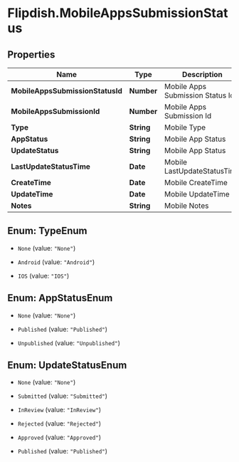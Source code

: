 # Flipdish.MobileAppsSubmissionStatus

## Properties
Name | Type | Description | Notes
------------ | ------------- | ------------- | -------------
**MobileAppsSubmissionStatusId** | **Number** | Mobile Apps Submission Status Id | [optional] 
**MobileAppsSubmissionId** | **Number** | Mobile Apps Submission Id | [optional] 
**Type** | **String** | Mobile Type | [optional] 
**AppStatus** | **String** | Mobile App Status | [optional] 
**UpdateStatus** | **String** | Mobile App Status | [optional] 
**LastUpdateStatusTime** | **Date** | Mobile LastUpdateStatusTime | [optional] 
**CreateTime** | **Date** | Mobile CreateTime | [optional] 
**UpdateTime** | **Date** | Mobile UpdateTime | [optional] 
**Notes** | **String** | Mobile Notes | [optional] 


<a name="TypeEnum"></a>
## Enum: TypeEnum


* `None` (value: `"None"`)

* `Android` (value: `"Android"`)

* `IOS` (value: `"IOS"`)




<a name="AppStatusEnum"></a>
## Enum: AppStatusEnum


* `None` (value: `"None"`)

* `Published` (value: `"Published"`)

* `Unpublished` (value: `"Unpublished"`)




<a name="UpdateStatusEnum"></a>
## Enum: UpdateStatusEnum


* `None` (value: `"None"`)

* `Submitted` (value: `"Submitted"`)

* `InReview` (value: `"InReview"`)

* `Rejected` (value: `"Rejected"`)

* `Approved` (value: `"Approved"`)

* `Published` (value: `"Published"`)





